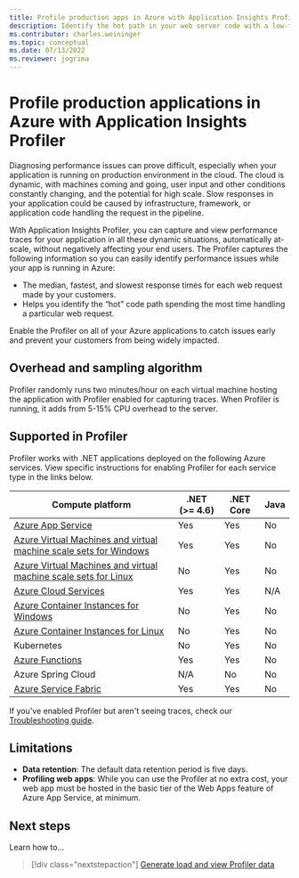 ```yaml
---
title: Profile production apps in Azure with Application Insights Profiler
description: Identify the hot path in your web server code with a low-footprint profiler
ms.contributor: charles.weininger
ms.topic: conceptual
ms.date: 07/13/2022
ms.reviewer: jogrima
---
```


# Profile production applications in Azure with Application Insights Profiler

Diagnosing performance issues can prove difficult, especially when your application is running on production environment in the cloud. The cloud is dynamic, with machines coming and going, user input and other conditions constantly changing, and the potential for high scale. Slow responses in your application could be caused by infrastructure, framework, or application code handling the request in the pipeline.

With Application Insights Profiler, you can capture and view performance traces for your application in all these dynamic situations, automatically at-scale, without negatively affecting your end users. The Profiler captures the following information so you can easily identify performance issues while your app is running in Azure:

- The median, fastest, and slowest response times for each web request made by your customers.
- Helps you identify the “hot” code path spending the most time handling a particular web request. 

Enable the Profiler on all of your Azure applications to catch issues early and prevent your customers from being widely impacted.

## Overhead and sampling algorithm

Profiler randomly runs two minutes/hour on each virtual machine hosting the application with Profiler enabled for capturing traces. When Profiler is running, it adds from 5-15% CPU overhead to the server.

## Supported in Profiler

Profiler works with .NET applications deployed on the following Azure services. View specific instructions for enabling Profiler for each service type in the links below.

| Compute platform | .NET (>= 4.6) | .NET Core | Java |
| ---------------- | ------------- | --------- | ---- |
| [Azure App Service](profiler.md) | Yes | Yes | No |
| [Azure Virtual Machines and virtual machine scale sets for Windows](profiler-vm.md) | Yes | Yes | No |
| [Azure Virtual Machines and virtual machine scale sets for Linux](profiler-aspnetcore-linux.md) | No | Yes | No |
| [Azure Cloud Services](profiler-cloudservice.md) | Yes | Yes | N/A |
| [Azure Container Instances for Windows](profiler-containers.md) | No | Yes | No |
| [Azure Container Instances for Linux](profiler-containers.md) | No | Yes | No |
| Kubernetes | No | Yes | No |
| [Azure Functions](./profiler-azure-functions.md) | Yes | Yes | No |
| Azure Spring Cloud | N/A | No | No |
| [Azure Service Fabric](profiler-servicefabric.md) | Yes | Yes | No |

If you've enabled Profiler but aren't seeing traces, check our [Troubleshooting guide](profiler-troubleshooting.md).

## Limitations

- **Data retention**: The default data retention period is five days. 
- **Profiling web apps**: While you can use the Profiler at no extra cost, your web app must be hosted in the basic tier of the Web Apps feature of Azure App Service, at minimum.

## Next steps
Learn how to...
> [!div class="nextstepaction"]
> [Generate load and view Profiler data](profiler-data.md)
